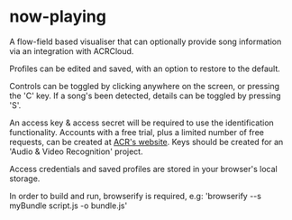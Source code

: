 # now-playing

A flow-field based visualiser that can optionally provide song information via an integration with ACRCloud.

Profiles can be edited and saved, with an option to restore to the default. 

Controls can be toggled by clicking anywhere on the screen, or pressing the 'C' key. If a song's been detected, details can be toggled by pressing 'S'.

An access key & access secret will be required to use the identification functionality. Accounts with a free trial, plus a limited number of free requests, can be created at [ACR's website](https://www.acrcloud.com/). Keys should be created for an 'Audio & Video Recognition' project.

Access credentials and saved profiles are stored in your browser's local storage.

In order to build and run, browserify is required, e.g: 'browserify --s myBundle script.js -o bundle.js'

